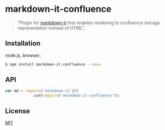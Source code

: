 # markdown-it-confluence

> "Plugin for [markdown-it](https://github.com/markdown-it/markdown-it) that enables rendering to confluence storage representation instead of HTML",

## Installation

node.js, browser:

```bash
$ npm install markdown-it-confluence --save
```

## API

```js
var md = require('markdown-it')()
            .use(require('markdown-it-confluence'));
```

## License

[MIT](https://github.com/gmunguia/markdown-it-confluence/blob/master/LICENSE)
